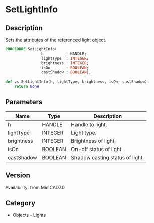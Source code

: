 # SetLightInfo

## Description
Sets the attributes of the referenced light object.

```pascal
PROCEDURE SetLightInfo(
				h          : HANDLE;
				lightType  : INTEGER;
				brightness : INTEGER;
				isOn       : BOOLEAN;
				castShadow : BOOLEAN);
```

```python
def vs.SetLightInfo(h, lightType, brightness, isOn, castShadow):
    return None
```

## Parameters
|Name|Type|Description|
|---|---|---|
|h|HANDLE|Handle to light.|
|lightType|INTEGER|Light type.|
|brightness|INTEGER|Brightness of light.|
|isOn|BOOLEAN|On-off status of light.|
|castShadow|BOOLEAN|Shadow casting status of light.|

## Version
Availability: from MiniCAD7.0

## Category
* Objects - Lights

